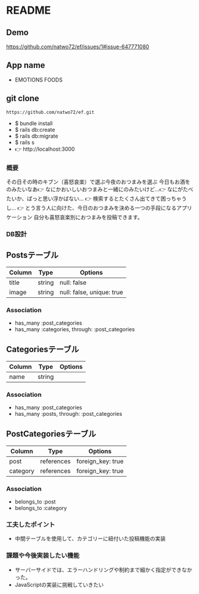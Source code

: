 # README

## Demo

https://github.com/natwo72/ef/issues/1#issue-647771080

## App name

- EMOTIONS FOODS

## git clone
`https://github.com/natwo72/ef.git`
 
- $ bundle install
- $ rails db:create
- $ rails db:migrate
- $ rails s
- :point_right: http://localhost:3000

### 概要

 その日その時のキブン（喜怒哀楽）で選ぶ今夜のおつまみを選ぶ
 今日もお酒をのみたいなあ:point_right:
 なにかおいしいおつまみと一緒にのみたいけど...:point_right:
 なにがたべたいか、ぱっと思い浮かばない... :point_right:
 検索するとたくさん出てきて困っちゃうし... :point_right:
 とう言う人に向けた、今日のおつまみを決める一つの手段になるアプリケーション
 自分も喜怒哀楽別におつまみを投稿できます。

### DB設計

## Postsテーブル
|Column|Type|Options|
|------|----|-------|
|title|string|null: false|
|image|string|null: false, unique: true|
### Association
- has_many :post_categories
- has_many :categories, through: :post_categories
## Categoriesテーブル
|Column|Type|Options|
|------|----|-------|
|name|string|
### Association
- has_many :post_categories
- has_many :posts, through: :post_categories
## PostCategoriesテーブル
|Column|Type|Options|
|------|----|-------|
|post|references|foreign_key: true|
|category|references|foreign_key: true|
### Association
- belongs_to :post
- belongs_to :category

### 工夫したポイント

- 中間テーブルを使用して、カテゴリーに紐付いた投稿機能の実装

### 課題や今後実装したい機能

- サーバーサイドでは、エラーハンドリングや制約まで細かく指定ができなかった。
- JavaScriptの実装に挑戦していきたい









